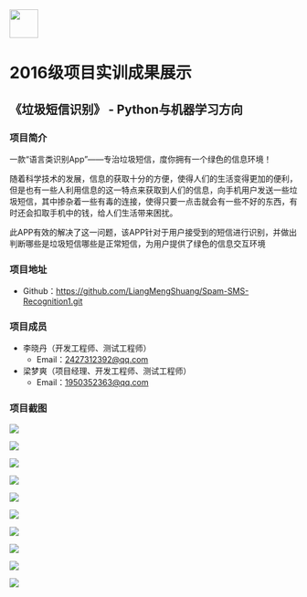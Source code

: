 <img src="../../../image/logo.png"  height="50" />

# 2016级项目实训成果展示 

## 《垃圾短信识别》 - Python与机器学习方向

### 项目简介

一款“语言类识别App”——专治垃圾短信，度你拥有一个绿色的信息环境！

随着科学技术的发展，信息的获取十分的方便，使得人们的生活变得更加的便利，但是也有一些人利用信息的这一特点来获取到人们的信息，向手机用户发送一些垃圾短信，其中掺杂着一些有毒的连接，使得只要一点击就会有一些不好的东西，有时还会扣取手机中的钱，给人们生活带来困扰。

此APP有效的解决了这一问题，该APP针对于用户接受到的短信进行识别，并做出判断哪些是垃圾短信哪些是正常短信，为用户提供了绿色的信息交互环境

### 项目地址
- Github：https://github.com/LiangMengShuang/Spam-SMS-Recognition1.git

### 项目成员

- 李晓丹（开发工程师、测试工程师）
  - Email：2427312392@qq.com
- 梁梦爽（项目经理、开发工程师、测试工程师）
  - Email：1950352363@qq.com

### 项目截图

![](./image/01.png)

![](./image/02.png)

![](./image/03.png)

![](./image/04.png)

![](./image/05.png)

![](./image/06.png)

![](./image/07.png)

![](./image/垃圾短信.png)

![](./image/原始界面.png)

![](./image/正常短信.png)